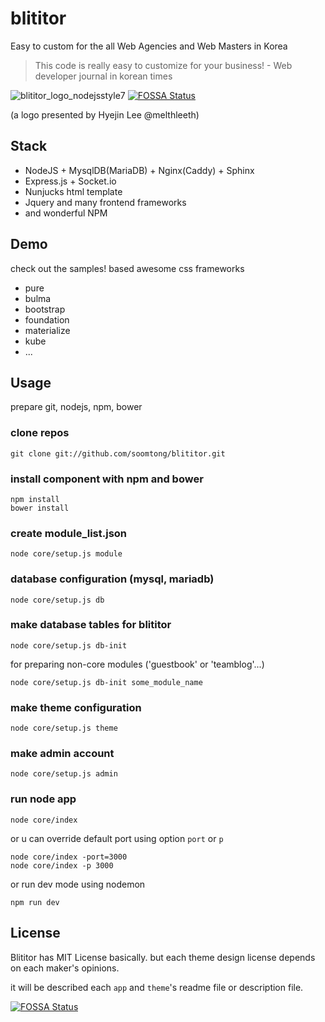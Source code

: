 blititor
========


Easy to custom for the all Web Agencies and Web Masters in Korea

> This code is really easy to customize for your business! - Web developer journal in korean times

![blititor_logo_nodejsstyle7](https://cloud.githubusercontent.com/assets/22411481/18962436/cd87572a-86ab-11e6-8e6b-d145b325e119.png)
[![FOSSA Status](https://app.fossa.io/api/projects/git%2Bgithub.com%2Fsoomtong%2Fblititor.svg?type=shield)](https://app.fossa.io/projects/git%2Bgithub.com%2Fsoomtong%2Fblititor?ref=badge_shield)

(a logo presented by Hyejin Lee @melthleeth)

## Stack

- NodeJS + MysqlDB(MariaDB) + Nginx(Caddy) + Sphinx
- Express.js + Socket.io
- Nunjucks html template
- Jquery and many frontend frameworks
- and wonderful NPM

## Demo

check out the samples! based awesome css frameworks

- pure
- bulma
- bootstrap
- foundation
- materialize
- kube
- ...

## Usage

prepare git, nodejs, npm, bower

### clone repos

```shell
git clone git://github.com/soomtong/blititor.git
```

### install component with npm and bower

```shell
npm install
bower install
```

### create module_list.json

```shell
node core/setup.js module
```

### database configuration (mysql, mariadb)

```shell
node core/setup.js db
```

### make database tables for blititor

```shell
node core/setup.js db-init
```

for preparing non-core modules ('guestbook' or 'teamblog'...)

```shell
node core/setup.js db-init some_module_name
```

### make theme configuration

```shell
node core/setup.js theme
```

### make admin account

```shell
node core/setup.js admin
```

### run node app

```shell
node core/index
```

or u can override default port using option `port` or `p` 

```
node core/index -port=3000
node core/index -p 3000
```

or run dev mode using nodemon

```
npm run dev
```

## License

Blititor has MIT License basically. but each theme design license depends on each maker's opinions.

it will be described each `app` and `theme`'s readme file or description file.


[![FOSSA Status](https://app.fossa.io/api/projects/git%2Bgithub.com%2Fsoomtong%2Fblititor.svg?type=large)](https://app.fossa.io/projects/git%2Bgithub.com%2Fsoomtong%2Fblititor?ref=badge_large)